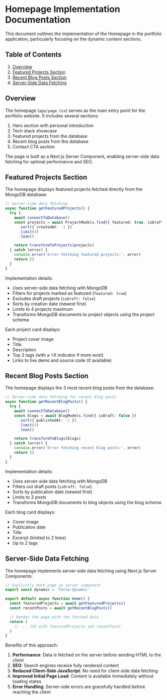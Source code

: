 # Homepage Implementation Documentation

This document outlines the implementation of the Homepage in the portfolio application, particularly focusing on the dynamic content sections.

## Table of Contents

1. [Overview](#overview)
2. [Featured Projects Section](#featured-projects-section)
3. [Recent Blog Posts Section](#recent-blog-posts-section)
4. [Server-Side Data Fetching](#server-side-data-fetching)

## Overview

The homepage (`app/page.tsx`) serves as the main entry point for the portfolio website. It includes several sections:

1. Hero section with personal introduction
2. Tech stack showcase
3. Featured projects from the database
4. Recent blog posts from the database
5. Contact CTA section

The page is built as a Next.js Server Component, enabling server-side data fetching for optimal performance and SEO.

## Featured Projects Section

The homepage displays featured projects fetched directly from the MongoDB database:

```typescript
// Server-side data fetching
async function getFeaturedProjects() {
  try {
    await connectToDatabase()
    const projects = await ProjectModels.find({ featured: true, isDraft: false })
      .sort({ createdAt: -1 })
      .limit(4)
      .lean()

    return transformToProjects(projects)
  } catch (error) {
    console.error('Error fetching featured projects:', error)
    return []
  }
}
```

Implementation details:

- Uses server-side data fetching with MongoDB
- Filters for projects marked as featured (`featured: true`)
- Excludes draft projects (`isDraft: false`)
- Sorts by creation date (newest first)
- Limits to 4 projects maximum
- Transforms MongoDB documents to project objects using the project schema

Each project card displays:

- Project cover image
- Title
- Description
- Top 3 tags (with a +X indicator if more exist)
- Links to live demo and source code (if available)

## Recent Blog Posts Section

The homepage displays the 3 most recent blog posts from the database:

```typescript
// Server-side data fetching for recent blog posts
async function getRecentBlogPosts() {
  try {
    await connectToDatabase()
    const blogs = await BlogModels.find({ isDraft: false })
      .sort({ publishedAt: -1 })
      .limit(3)
      .lean()

    return transformToBlogs(blogs)
  } catch (error) {
    console.error('Error fetching recent blog posts:', error)
    return []
  }
}
```

Implementation details:

- Uses server-side data fetching with MongoDB
- Filters out draft posts (`isDraft: false`)
- Sorts by publication date (newest first)
- Limits to 3 posts
- Transforms MongoDB documents to blog objects using the blog schema

Each blog card displays:

- Cover image
- Publication date
- Title
- Excerpt (limited to 2 lines)
- Up to 2 tags

## Server-Side Data Fetching

The homepage implements server-side data fetching using Next.js Server Components:

```typescript
// Explicitly mark page as server component
export const dynamic = 'force-dynamic'

export default async function Home() {
  const featuredProjects = await getFeaturedProjects()
  const recentPosts = await getRecentBlogPosts()

  // Render the page with the fetched data
  return (
    // ... JSX with featuredProjects and recentPosts
  )
}
```

Benefits of this approach:

1. **Performance**: Data is fetched on the server before sending HTML to the client
2. **SEO**: Search engines receive fully rendered content
3. **Reduced Client-Side JavaScript**: No need for client-side data fetching
4. **Improved Initial Page Load**: Content is available immediately without loading states
5. **Error Handling**: Server-side errors are gracefully handled before reaching the client
